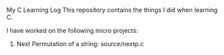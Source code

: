 My C Learning Log
This repository contains the things I did when learning C.

I have worked on the following micro projects:<br>
1. Next Permutation of a string: source/nextp.c
